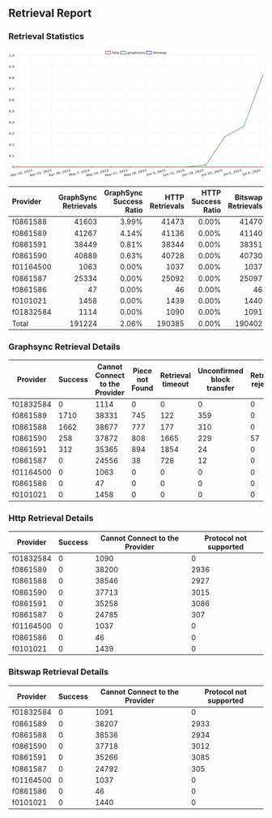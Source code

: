 ## Retrieval Report
### Retrieval Statistics
<img src="https://raw.githubusercontent.com/data-preservation-programs/filplus-checker-assets/main/filecoin-project/filecoin-plus-large-datasets/issues/260/1688950592016.png"/>

| Provider  | GraphSync Retrievals | GraphSync Success Ratio | HTTP Retrievals | HTTP Success Ratio | Bitswap Retrievals | Bitswap Success Ratio |
| :-------- | -------------------: | ----------------------: | --------------: | -----------------: | -----------------: | --------------------: |
| f0861588  |                41603 |                   3.99% |           41473 |              0.00% |              41470 |                 0.00% |
| f0861589  |                41267 |                   4.14% |           41136 |              0.00% |              41140 |                 0.00% |
| f0861591  |                38449 |                   0.81% |           38344 |              0.00% |              38351 |                 0.00% |
| f0861590  |                40889 |                   0.63% |           40728 |              0.00% |              40730 |                 0.00% |
| f01164500 |                 1063 |                   0.00% |            1037 |              0.00% |               1037 |                 0.00% |
| f0861587  |                25334 |                   0.00% |           25092 |              0.00% |              25097 |                 0.00% |
| f0861586  |                   47 |                   0.00% |              46 |              0.00% |                 46 |                 0.00% |
| f0101021  |                 1458 |                   0.00% |            1439 |              0.00% |               1440 |                 0.00% |
| f01832584 |                 1114 |                   0.00% |            1090 |              0.00% |               1091 |                 0.00% |
| Total     |               191224 |                   2.06% |          190385 |              0.00% |             190402 |                 0.00% |

### Graphsync Retrieval Details
| Provider  | Success | Cannot Connect to the Provider | Piece not Found | Retrieval timeout | Unconfirmed block transfer | Retrieval rejected |
| --------- | ------- | ------------------------------ | --------------- | ----------------- | -------------------------- | ------------------ |
| f01832584 | 0       | 1114                           | 0               | 0                 | 0                          | 0                  |
| f0861589  | 1710    | 38331                          | 745             | 122               | 359                        | 0                  |
| f0861588  | 1662    | 38677                          | 777             | 177               | 310                        | 0                  |
| f0861590  | 258     | 37872                          | 808             | 1665              | 229                        | 57                 |
| f0861591  | 312     | 35365                          | 894             | 1854              | 24                         | 0                  |
| f0861587  | 0       | 24556                          | 38              | 728               | 12                         | 0                  |
| f01164500 | 0       | 1063                           | 0               | 0                 | 0                          | 0                  |
| f0861586  | 0       | 47                             | 0               | 0                 | 0                          | 0                  |
| f0101021  | 0       | 1458                           | 0               | 0                 | 0                          | 0                  |

### Http Retrieval Details
| Provider  | Success | Cannot Connect to the Provider | Protocol not supported |
| --------- | ------- | ------------------------------ | ---------------------- |
| f01832584 | 0       | 1090                           | 0                      |
| f0861589  | 0       | 38200                          | 2936                   |
| f0861588  | 0       | 38546                          | 2927                   |
| f0861590  | 0       | 37713                          | 3015                   |
| f0861591  | 0       | 35258                          | 3086                   |
| f0861587  | 0       | 24785                          | 307                    |
| f01164500 | 0       | 1037                           | 0                      |
| f0861586  | 0       | 46                             | 0                      |
| f0101021  | 0       | 1439                           | 0                      |

### Bitswap Retrieval Details
| Provider  | Success | Cannot Connect to the Provider | Protocol not supported |
| --------- | ------- | ------------------------------ | ---------------------- |
| f01832584 | 0       | 1091                           | 0                      |
| f0861589  | 0       | 38207                          | 2933                   |
| f0861588  | 0       | 38536                          | 2934                   |
| f0861590  | 0       | 37718                          | 3012                   |
| f0861591  | 0       | 35266                          | 3085                   |
| f0861587  | 0       | 24792                          | 305                    |
| f01164500 | 0       | 1037                           | 0                      |
| f0861586  | 0       | 46                             | 0                      |
| f0101021  | 0       | 1440                           | 0                      |
